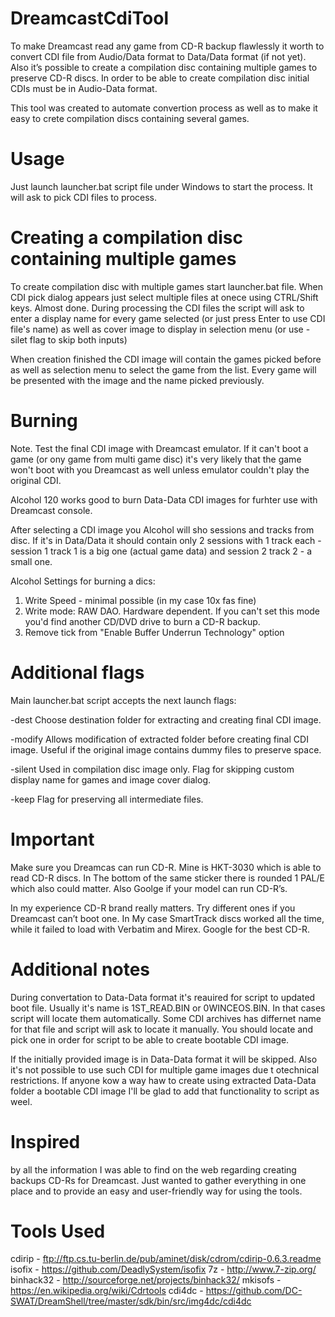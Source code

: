 # DreamcastCdiTool

To make Dreamcast read any game from CD-R backup flawlessly it worth to convert CDI file from Audio/Data format to Data/Data format (if not yet).
Also it’s possible to create a compilation disc containing multiple games to preserve CD-R discs. In order to be able to create compilation disc initial CDIs must be in Audio-Data format.

This tool was created to automate convertion process as well as to make it easy to crete compilation discs containing several games.


# Usage

Just launch launcher.bat script file under Windows to start the process. It will ask to pick CDI files to process.


# Creating a compilation disc containing multiple games

To create compilation disc with multiple games start launcher.bat file. When CDI pick dialog appears just select multiple files at onece using CTRL/Shift keys. Almost done. During processing the CDI files the script will ask to enter a display name for every game selected (or just press Enter to use CDI file's name) as well as cover image to display in selection menu (or use -silet flag to skip both inputs)

When creation finished the CDI image will contain the games picked before as well as selection menu to select the game from the list. Every game will be presented with the image and the name picked previously.


# Burning

Note. Test the final CDI image with Dreamcast emulator. If it can't boot a game (or ony game from multi game disc) it's very likely that the game won't boot with you Dreamcast as well unless emulator couldn't play the original CDI.

Alcohol 120 works good to burn Data-Data CDI images for furhter use with Dreamcast console.

After selecting a CDI image you Alcohol will sho sessions and tracks from disc. If it's in Data/Data it should contain only 2 sessions with 1 track each - session 1 track 1 is a big one (actual game data) and session 2 track 2 - a small one.

Alcohol Settings for burning a dics:

1. Write Speed - minimal possible (in my case 10x fas fine)
2. Write mode: RAW DAO. Hardware dependent. If you can't set this mode you'd find another CD/DVD drive to burn a CD-R backup.
3. Remove tick from "Enable Buffer Underrun Technology" option


# Additional flags

Main launcher.bat script accepts the next launch flags:

-dest       Choose destination folder for extracting and creating final CDI image.

-modify     Allows modification of extracted folder before creating final CDI image. Useful if the original image contains dummy files to preserve space.

-silent     Used in compilation disc image only. Flag for skipping custom display name for games and image cover dialog.

-keep       Flag for preserving all intermediate files.


# Important

Make sure you Dreamcas can run CD-R. Mine is HKT-3030 which is able to read CD-R discs. In The bottom of the same sticker there is rounded 1 PAL/E which also could matter. Also Goolge if your model can run CD-R’s.

In my experience CD-R brand really matters. Try different ones if you Dreamcast can’t boot one. In My case SmartTrack discs worked all the time, while it failed to load with Verbatim and Mirex. Google for the best CD-R.


# Additional notes

During convertation to Data-Data format it's reauired for script to updated boot file. Usually it's name is 1ST_READ.BIN or 0WINCEOS.BIN. In that cases script will locate them automatically. Some CDI archives has differnet name for that file and script will ask to locate it manually. You should locate and pick one in order for script to be able to create bootable CDI image.

If the initially provided image is in Data-Data format it will be skipped. Also it's not possible to use such CDI for multiple game images due t otechnical restrictions. If anyone kow a way haw to create using extracted Data-Data folder a bootable CDI image I'll be glad to add that functionality to script as weel.

# Inspired 

by all the information I was able to find on the web regarding creating backups CD-Rs for Dreamcast. Just wanted to gather everything in one place and to provide an easy and user-friendly way for using the tools.

# Tools Used

cdirip - ftp://ftp.cs.tu-berlin.de/pub/aminet/disk/cdrom/cdirip-0.6.3.readme
isofix - https://github.com/DeadlySystem/isofix
7z - http://www.7-zip.org/
binhack32 - http://sourceforge.net/projects/binhack32/
mkisofs - https://en.wikipedia.org/wiki/Cdrtools
cdi4dc - https://github.com/DC-SWAT/DreamShell/tree/master/sdk/bin/src/img4dc/cdi4dc
